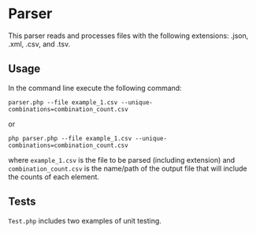 # Parser

This parser reads and processes files with the following extensions: .json, .xml, .csv, and .tsv.


## Usage

In the command line execute the following command:

`parser.php --file example_1.csv --unique-combinations=combination_count.csv`

or 

`php parser.php --file example_1.csv --unique-combinations=combination_count.csv`

where `example_1.csv` is the file to be parsed (including extension) and `combination_count.csv` is the name/path of the output file that will include the counts of each element.


## Tests

`Test.php` includes two examples of unit testing.  